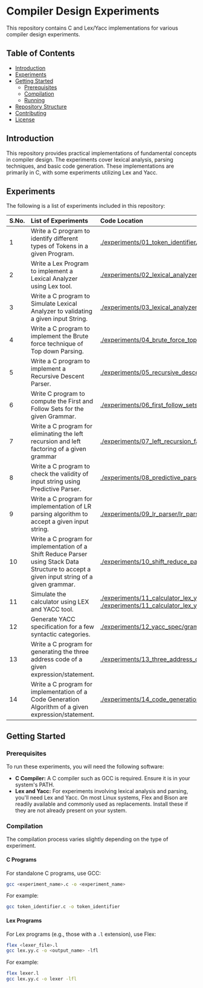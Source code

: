 # Compiler Design Experiments

This repository contains C and Lex/Yacc implementations for various compiler design experiments.


## Table of Contents

* [Introduction](#introduction)
* [Experiments](#experiments)
* [Getting Started](#getting-started)
    * [Prerequisites](#prerequisites)
    * [Compilation](#compilation)
    * [Running](#running)
* [Repository Structure](#repository-structure)
* [Contributing](#contributing)
* [License](#license)

## Introduction

This repository provides practical implementations of fundamental concepts in compiler design.  The experiments cover lexical analysis, parsing techniques, and basic code generation.  These implementations are primarily in C, with some experiments utilizing Lex and Yacc.

## Experiments

The following is a list of experiments included in this repository:

| S.No. | List of Experiments                                                                                             | Code Location                                                                                                                               |
| :---- | :-------------------------------------------------------------------------------------------------------------- | :------------------------------------------------------------------------------------------------------------------------------------------ |
| 1     | Write a C program to identify different types of Tokens in a given Program.                                    | [./experiments/01_token_identifier/token\_identifier.c](./experiments/01_token_identifier/token_identifier.c)                             |
| 2     | Write a Lex Program to implement a Lexical Analyzer using Lex tool.                                             | [./experiments/02_lexical_analyzer_lex/lexer.l](./experiments/02_lexical_analyzer_lex/lexer.l)                                           |
| 3     | Write a C program to Simulate Lexical Analyzer to validating a given input String.                              | [./experiments/03_lexical_analyzer_c/lexical\_analyzer.c](./experiments/03_lexical_analyzer_c/lexical_analyzer.c)                         |
| 4     | Write a C program to implement the Brute force technique of Top down Parsing.                                   | [./experiments/04_brute_force_top_down/brute\_force\_top\_down.c](./experiments/04_brute_force_top_down/brute_force_top_down.c)         |
| 5     | Write a C program to implement a Recursive Descent Parser.                                                      | [./experiments/05_recursive_descent_parser/recursive\_descent\_parser.c](./experiments/05_recursive_descent_parser/recursive_descent_parser.c) |
| 6     | Write C program to compute the First and Follow Sets for the given Grammar.                                     | [./experiments/06_first_follow_sets/first\_follow.c](./experiments/06_first_follow_sets/first_follow.c)                                   |
| 7     | Write a C program for eliminating the left recursion and left factoring of a given grammar                      | [./experiments/07_left_recursion_factoring/elimination.c](./experiments/07_left_recursion_factoring/elimination.c)                         |
| 8     | Write a C program to check the validity of input string using Predictive Parser.                                 | [./experiments/08_predictive_parser/predictive\_parser.c](./experiments/08_predictive_parser/predictive_parser.c)                         |
| 9     | Write a C program for implementation of LR parsing algorithm to accept a given input string.                     | [./experiments/09_lr_parser/lr\_parser.c](./experiments/09_lr_parser/lr_parser.c)                                                       |
| 10    | Write a C program for implementation of a Shift Reduce Parser using Stack Data Structure to accept a given input string of a given grammar. | [./experiments/10_shift_reduce_parser/shift\_reduce\_parser.c](./experiments/10_shift_reduce_parser/shift_reduce_parser.c)                   |
| 11    | Simulate the calculator using LEX and YACC tool.                                                                | [./experiments/11_calculator_lex_yacc/calculator.l](./experiments/11_calculator_lex_yacc/calculator.l), [./experiments/11_calculator_lex_yacc/calculator.y](./experiments/11_calculator_lex_yacc/calculator.y) |
| 12    | Generate YACC specification for a few syntactic categories.                                                     | [./experiments/12_yacc_spec/grammar.y](./experiments/12_yacc_spec/grammar.y)                                                             |
| 13    | Write a C program for generating the three address code of a given expression/statement.                       | [./experiments/13_three_address_code/three\_address\_code.c](./experiments/13_three_address_code/three_address_code.c)                     |
| 14    | Write a C program for implementation of a Code Generation Algorithm of a given expression/statement.           | [./experiments/14_code_generation/code\_generation.c](./experiments/14_code_generation/code_generation.c)                               |

## Getting Started

### Prerequisites

To run these experiments, you will need the following software:

* **C Compiler:** A C compiler such as GCC is required.  Ensure it is in your system's PATH.
* **Lex and Yacc:** For experiments involving lexical analysis and parsing, you'll need Lex and Yacc.  On most Linux systems, Flex and Bison are readily available and commonly used as replacements.  Install these if they are not already present on your system.

### Compilation

The compilation process varies slightly depending on the type of experiment.

#### C Programs

For standalone C programs, use GCC:

```bash
gcc <experiment_name>.c -o <experiment_name>
```

For example:

```bash
gcc token_identifier.c -o token_identifier
```

#### Lex Programs

For Lex programs (e.g., those with a `.l` extension), use Flex:

```bash
flex <lexer_file>.l
gcc lex.yy.c -o <output_name> -lfl
```

For example:

```bash
flex lexer.l
gcc lex.yy.c -o lexer -lfl
```
